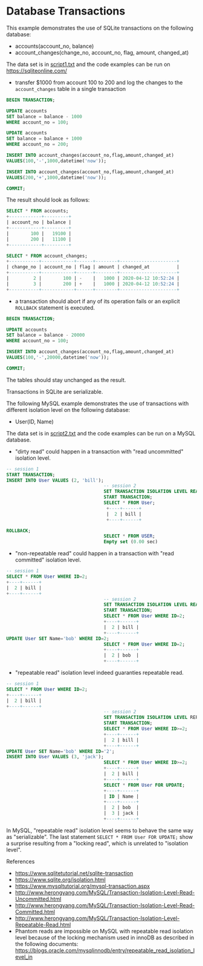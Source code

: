 # Database Transactions

This example demonstrates the use of SQLite transactions on the following database:
* accounts(account_no, balance)
* account_changes(change_no, account_no, flag, amount, changed_at)

The data set is in [script1.txt](script1.txt) and the code examples can be run on https://sqliteonline.com/

* transfer $1000 from account 100 to 200 and log the changes to the `account_changes` table in a single transaction
```sql
BEGIN TRANSACTION;

UPDATE accounts
SET balance = balance - 1000
WHERE account_no = 100;

UPDATE accounts
SET balance = balance + 1000
WHERE account_no = 200;

INSERT INTO account_changes(account_no,flag,amount,changed_at)
VALUES(100,'-',1000,datetime('now'));

INSERT INTO account_changes(account_no,flag,amount,changed_at)
VALUES(200,'+',1000,datetime('now'));

COMMIT;
```
The result should look as follows:
```sql
SELECT * FROM accounts;
+------------+---------+
| account_no | balance |
+------------+---------+
|        100 |   19100 |
|        200 |   11100 |
+------------+---------+

SELECT * FROM account_changes;
+-----------+------------+------+--------+---------------------+
| change_no | account_no | flag | amount | changed_at          |
+-----------+------------+------+--------+---------------------+
|         2 |        100 | -    |   1000 | 2020-04-12 10:52:24 |
|         3 |        200 | +    |   1000 | 2020-04-12 10:52:24 |
+-----------+------------+------+--------+---------------------+
```

* a transaction should abort if any of its operation fails or an explicit `ROLLBACK` statement is executed.
```sql
BEGIN TRANSACTION;

UPDATE accounts
SET balance = balance - 20000
WHERE account_no = 100;

INSERT INTO account_changes(account_no,flag,amount,changed_at)
VALUES(100,'-',20000,datetime('now'));

COMMIT;
```
The tables should stay unchanged as the result.

Transactions in SQLite are serializable.

The following MySQL example demonstrates the use of transactions with different isolation level on the following database:
* User(ID, Name)

The data set is in [script2.txt](script2.txt) and the code examples can be run on a MySQL database.

* "dirty read" could happen in a transaction with "read uncommitted" isolation level.
```sql
-- session 1
START TRANSACTION;
INSERT INTO User VALUES (2, 'bill');
                                    -- session 2
                                    SET TRANSACTION ISOLATION LEVEL READ UNCOMMITTED;
                                    START TRANSACTION;
                                    SELECT * FROM User;
                                     +----+------+
                                     |  2 | bill |
                                     +----+------+

ROLLBACK;
                                    SELECT * FROM USER;
                                    Empty set (0.00 sec)
```

* "non-repeatable read" could happen in a transaction with "read committed" isolation level.
```sql
-- session 1
SELECT * FROM User WHERE ID=2;
+----+------+
|  2 | bill |
+----+------+
                                    -- session 2
                                    SET TRANSACTION ISOLATION LEVEL READ COMMITTED;
                                    START TRANSACTION;
                                    SELECT * FROM User WHERE ID=2;
                                    +----+------+
                                    |  2 | bill |
                                    +----+------+
UPDATE User SET Name='bob' WHERE ID=2;
                                    SELECT * FROM User WHERE ID=2;
                                    +----+------+
                                    |  2 | bob  |
                                    +----+------+

```

* "repeatable read" isolation level indeed guaranties repeatable read.
```sql
-- session 1
SELECT * FROM User WHERE ID=2;
+----+------+
|  2 | bill |
+----+------+
                                    -- session 2
                                    SET TRANSACTION ISOLATION LEVEL REPEATABLE READ;
                                    START TRANSACTION;
                                    SELECT * FROM User WHERE ID>=2;
                                    +----+------+
                                    |  2 | bill |
                                    +----+------+
UPDATE User SET Name='bob' WHERE ID='2';
INSERT INTO User VALUES (3, 'jack');
                                    SELECT * FROM User WHERE ID>=2;
                                    +----+------+
                                    |  2 | bill |
                                    +----+------+
                                    SELECT * FROM User FOR UPDATE;
                                    +----+------+
                                    | ID | Name |
                                    +----+------+
                                    |  2 | bob  |
                                    |  3 | jack |
                                    +----+------+
```

In MySQL, "repeatable read" isolation level seems to behave the same way as "serializable". The last statement `SELECT * FROM User FOR UPDATE;` show a surprise resulting from a "locking read", which is unrelated to "isolation level".

References
* https://www.sqlitetutorial.net/sqlite-transaction
* https://www.sqlite.org/isolation.html
* https://www.mysqltutorial.org/mysql-transaction.aspx
* http://www.herongyang.com/MySQL/Transaction-Isolation-Level-Read-Uncommitted.html
* http://www.herongyang.com/MySQL/Transaction-Isolation-Level-Read-Committed.html
* http://www.herongyang.com/MySQL/Transaction-Isolation-Level-Repeatable-Read.html
* Phantom reads are impossible on MySQL with repeatable read isolation level because of the locking mechanism used in innoDB as described in the following documents:
https://blogs.oracle.com/mysqlinnodb/entry/repeatable_read_isolation_level_in
